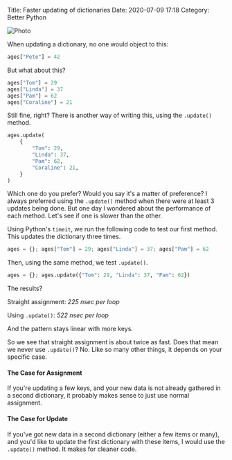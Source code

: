 Title: Faster updating of dictionaries
Date: 2020-07-09 17:18
Category: Better Python

![Photo]({attach}/images/faster-updating-of-dictionaries.jpg)

When updating a dictionary, no one would object to this:

```py
ages["Pete"] = 42
```

But what about this?

```py
ages["Tom"] = 29
ages["Linda"] = 37
ages["Pam"] = 62
ages["Coraline"] = 21
```

Still fine, right? There is another way of writing this, using the `.update()` method.

```py
ages.update(
    {
        "Tom": 29,
        "Linda": 37,
        "Pam": 62,
        "Coraline": 21,
    }
)
```

Which one do you prefer? Would you say it's a matter of preference? I always preferred using the `.update()` method when there were at least 3 updates being done. But one day I wondered about the performance of each method. Let's see if one is slower than the other.

Using Python's `timeit`, we run the following code to test our first method. This updates the dictionary three times.

```py
ages = {}; ages["Tom"] = 29; ages["Linda"] = 37; ages["Pam"] = 62
```

Then, using the same method, we test `.update()`.

```py
ages = {}; ages.update({"Tom": 29, "Linda": 37, "Pam": 62})
```

The results?

Straight assignment: *225 nsec per loop*

Using `.update()`: *522 nsec per loop*

And the pattern stays linear with more keys.

So we see that straight assignment is about twice as fast. Does that mean we never use `.update()`? No. Like so many other things, it depends on your specific case.

#### The Case for Assignment

If you're updating a few keys, and your new data is not already gathered in a second dictionary, it probably makes sense to just use normal assignment.

#### The Case for Update

If you've got new data in a second dictionary (either a few items or many), and you'd like to update the first dictionary with these items, I would use the `.update()` method. It makes for cleaner code.
